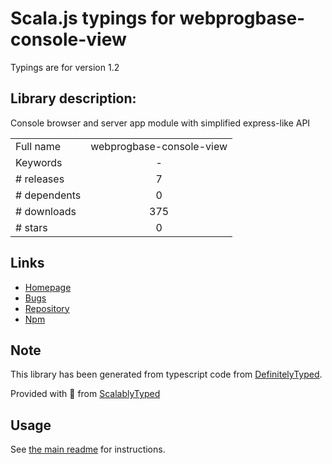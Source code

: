 
# Scala.js typings for webprogbase-console-view

Typings are for version 1.2

## Library description:
Console browser and server app module with simplified express-like API

|                    |                 |
| ------------------ | :-------------: |
| Full name          | webprogbase-console-view |
| Keywords           | - |
| # releases         | 7 |
| # dependents       | 0 |
| # downloads        | 375 |
| # stars            | 0 |

## Links
- [Homepage](https://github.com/DevInCube/webprogbase-console-view#readme)
- [Bugs](https://github.com/DevInCube/webprogbase-console-view/issues)
- [Repository](https://github.com/DevInCube/webprogbase-console-view)
- [Npm](https://www.npmjs.com/package/webprogbase-console-view)
    


## Note
This library has been generated from typescript code from [DefinitelyTyped](https://definitelytyped.org).

Provided with :purple_heart: from [ScalablyTyped](https://github.com/oyvindberg/ScalablyTyped)

## Usage
See [the main readme](../../readme.md) for instructions.


